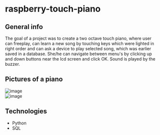 # raspberry-touch-piano
## General info
The goal of a project was to create a two octave touch piano, where user can freeplay, can learn a new song by touching keys which were lighted in right order and can ask a device to play selected song, which was earlier saved in a database. She/he can navigate between menu's by clicking up and down buttons near the lcd screen and click OK. Sound is played by the buzzer. 
## Pictures of a piano
![image](https://user-images.githubusercontent.com/53990881/154800390-b29e93ec-9e13-4745-a82d-19b5c930b371.png)  
![image](https://user-images.githubusercontent.com/53990881/154800424-a89220f4-2cae-484b-a8a0-a4582ff86efb.png)

## Technologies
* Python
* SQL
